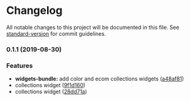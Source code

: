 # Changelog

All notable changes to this project will be documented in this file. See [standard-version](https://github.com/conventional-changelog/standard-version) for commit guidelines.

### 0.1.1 (2019-08-30)


### Features

* **widgets-bundle:** add color and ecom collections widgets ([a48af81](https://github.com/ecomclub/netlify-cms-widgets/commit/a48af81))
* collections widget ([9f1d160](https://github.com/ecomclub/netlify-cms-widgets/commit/9f1d160))
* collections widget ([28dd71a](https://github.com/ecomclub/netlify-cms-widgets/commit/28dd71a))

